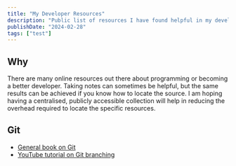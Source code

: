 ```yaml
---
title: "My Developer Resources"
description: "Public list of resources I have found helpful in my developer journey"
publishDate: "2024-02-28"
tags: ["test"]
---
```


## Why

There are many online resources out there about programming or becoming a better developer. Taking notes can sometimes be helpful, but the same results can be achieved if you know how to locate the source. I am hoping having a centralised, publicly accessible collection will help in reducing the overhead required to locate the specific resources.

## Git
- [General book on Git](https://git-scm.com/book/en/v2/)
- [YouTube tutorial on Git branching](https://youtu.be/e2IbNHi4uCI?si=w_4B0TKyFAcAFUqo)
